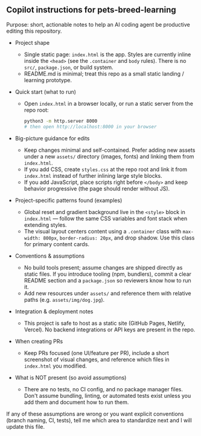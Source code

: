 ## Copilot instructions for pets-breed-learning

Purpose: short, actionable notes to help an AI coding agent be productive editing this repository.

- Project shape
  - Single static page: `index.html` is the app. Styles are currently inline inside the `<head>` (see the `.container` and `body` rules). There is no `src/`, `package.json`, or build system.
  - README.md is minimal; treat this repo as a small static landing / learning prototype.

- Quick start (what to run)
  - Open `index.html` in a browser locally, or run a static server from the repo root:

    ```bash
    python3 -m http.server 8000
    # then open http://localhost:8000 in your browser
    ```

- Big-picture guidance for edits
  - Keep changes minimal and self-contained. Prefer adding new assets under a new `assets/` directory (images, fonts) and linking them from `index.html`.
  - If you add CSS, create `styles.css` at the repo root and link it from `index.html` instead of further inlining large style blocks.
  - If you add JavaScript, place scripts right before `</body>` and keep behavior progressive (the page should render without JS).

- Project-specific patterns found (examples)
  - Global reset and gradient background live in the `<style>` block in `index.html` — follow the same CSS variables and font stack when extending styles.
  - The visual layout centers content using a `.container` class with `max-width: 800px`, `border-radius: 20px`, and drop shadow. Use this class for primary content cards.

- Conventions & assumptions
  - No build tools present; assume changes are shipped directly as static files. If you introduce tooling (npm, bundlers), commit a clear README section and a `package.json` so reviewers know how to run it.
  - Add new resources under `assets/` and reference them with relative paths (e.g. `assets/img/dog.jpg`).

- Integration & deployment notes
  - This project is safe to host as a static site (GitHub Pages, Netlify, Vercel). No backend integrations or API keys are present in the repo.

- When creating PRs
  - Keep PRs focused (one UI/feature per PR), include a short screenshot of visual changes, and reference which files in `index.html` you modified.

- What is NOT present (so avoid assumptions)
  - There are no tests, no CI config, and no package manager files. Don't assume bundling, linting, or automated tests exist unless you add them and document how to run them.

If any of these assumptions are wrong or you want explicit conventions (branch naming, CI, tests), tell me which area to standardize next and I will update this file.
